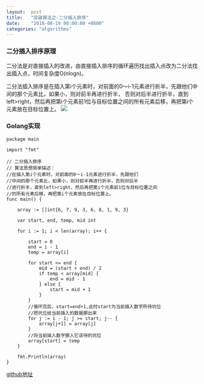 ```yaml
---
layout:  post
title:   "突破算法之-二分插入排序"
date:    "2018-08-19 00:00:00 +0800"
categories: "algorithms"
---
```


### 二分插入排序原理

二分法是对直接插入的改进，由直接插入排序的循环遍历找出插入点改为二分法找出插入点，时间复杂度O(nlogn)。  
<!--more-->
二分法插入排序是在插入第i个元素时，对前面的0～i-1元素进行折半，先跟他们中间的那个元素比，如果小，则对前半再进行折半，
否则对后半进行折半，直到left>right，然后再把第i个元素前1位与目标位置之间的所有元素后移，再把第i个元素放在目标位置上。
![](https://olef5l6y5.qnssl.com/binary_sort.gif)

### Golang实现

```
package main

import "fmt"

// 二分插入排序
// 算法思想简单描述：
//在插入第i个元素时，对前面的0～i-1元素进行折半，先跟他们
//中间的那个元素比，如果小，则对前半再进行折半，否则对后半
//进行折半，直到left>right，然后再把第i个元素前1位与目标位置之间
//的所有元素后移，再把第i个元素放在目标位置上。
func main() {

	array := []int{6, 7, 9, 3, 6, 8, 1, 9, 3}

	var start, end, temp, mid int

	for i := 1; i < len(array); i++ {

		start = 0
		end = i - 1
		temp = array[i]

		for start <= end {
			mid = (start + end) / 2
			if temp < array[mid] {
				end = mid - 1
			} else {
				start = mid + 1
			}
		}
		//循环完后，start=end+1,此时start为当前插入数字所待坑位
		//把坑位给当前插入的数据挪出来
		for j := i - 1; j >= start; j-- {
			array[j+1] = array[j]
		}
		//将当前插入数字挪入它该待的坑位
		array[start] = temp
	}

	fmt.Println(array)
}
```
<a href="https://github.com/sjatsh/algorithms/blob/master/src/github.com/sjatsh/algorithms/sort/binaryInsertion.go" target="_blank">github地址</a>